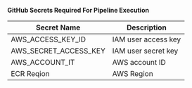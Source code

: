 **GitHub Secrets Required For Pipeline Execution**

|Secret Name|Description  |
|--|--|
| AWS_ACCESS_KEY_ID |  IAM user access key |
|AWS_SECRET_ACCESS_KEY| IAM user secret key|
|AWS_ACCOUNT_IT| AWS account ID|
|ECR Reqion|AWS Region



